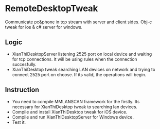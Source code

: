 # RemoteDesktopTweak
Communicate pc&amp;phone in tcp stream with server and client sides. Obj-c tweak for ios &amp; c# server for windows.

## Logic
- XianThiDesktopServer listening 2525 port on local device and waiting for tcp connections. It will be using rules when the connection succesfully.
- XianThiDesktop tweak searching LAN devices on network and trying to connect 2525 port on choose. If its valid, the operations will begin.

## Instruction
- You need to compile MMLANSCAN framework for the firstly. Its necessary for XianThiDesktop tweak to searching lan devices.
- Compile and install XianThiDesktop tweak for iOS device.
- Compile and run XianThiDesktopServer for Windows device.
- Test it.
